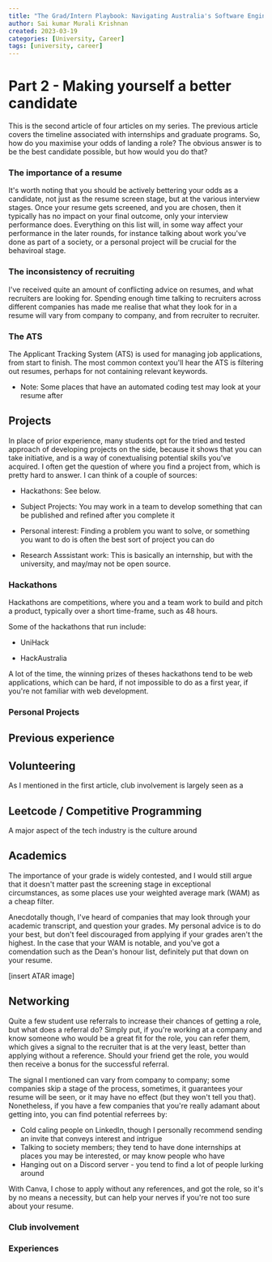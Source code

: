 ```yaml
---
title: "The Grad/Intern Playbook: Navigating Australia's Software Engineering Industry - Part 2"
author: Sai kumar Murali Krishnan
created: 2023-03-19 
categories: [University, Career]
tags: [university, career]
---
```




# Part 2 - Making yourself a better candidate

This is the second article of four articles on my series. The previous article covers the timeline associated with internships and graduate programs. So, how do you maximise your odds of landing a role? The obvious answer is to be the best candidate possible, but how would you do that?

### The importance of a resume

It's worth noting that you should be actively bettering your odds as a candidate, not just as the resume screen stage, but at the various interview stages. Once your resume gets screened, and you are chosen, then it typically has no impact on your final outcome, only your interview performance does. Everything on this list will, in some way affect your performance in the later rounds, for instance talking about work you've done as part of a society, or a personal project will be crucial for the behaviroal stage.

### The inconsistency of recruiting

I've received quite an amount of conflicting advice on resumes, and what recruiters are looking for. Spending enough time talking to recruiters across different companies has made me realise that what they look for in a resume will vary from company to company, and from recruiter to recruiter. 

### The ATS

The Applicant Tracking System (ATS) is used for managing job applications, from start to finish. The most common context you'll hear the ATS is filtering out resumes, perhaps for not containing relevant keywords. 


- Note: Some places that have an automated coding test may look at your resume after


## Projects

In place of prior experience, many students opt for the tried and tested approach of developing projects on the side, because it shows that you can take initiative, and is a way of conextualising potential skills you've acquired. I often get the question of where you find a project from, which is pretty hard to answer. I can think of a couple of sources:

- Hackathons: See below.

- Subject Projects: You may work in a team to develop something that can be published and refined after you complete it

- Personal interest: Finding a problem you want to solve, or something you want to do is often the best sort of project you can do

- Research Asssistant work: This is basically an internship, but with the university, and may/may not be open source.

### Hackathons



Hackathons are competitions, where you and a team work to build and pitch a product, typically over a short time-frame, such as 48 hours.


Some of the hackathons that run include:

- UniHack

- HackAustralia

A lot of the time, the winning prizes of theses hackathons tend to be web applications, which can be hard, if not impossible to do as a first year, if you're not familiar with web development. 

### Personal Projects



## Previous experience

## Volunteering

As I mentioned in the first article, club involvement is largely seen as a  

## Leetcode / Competitive Programming

A major aspect of the tech industry is the culture around

## Academics

The importance of your grade is widely contested, and I would still argue that it doesn't matter past the screening stage in exceptional circumstances, as some places use your weighted average mark (WAM) as a cheap filter. 


Anecdotally though, I've heard of companies that may look through your academic transcript, and question your grades. My personal advice is to do your best, but don't feel discouraged from applying if your grades aren't the highest. In the case that your WAM is notable, and you've got a comendation such as the Dean's honour list, definitely put that down on your resume.

[insert ATAR image]


## Networking

Quite a few student use referrals to increase their chances of getting a role, but what does a referral do? Simply put, if you're working at a company and know someone who would be a great fit for the role, you can refer them, which gives a signal to the recruiter that is at the very least, better than applying without a reference. Should your friend get the role, you would then receive a bonus for the successful referral.

The signal I mentioned can vary from company to company; some companies skip a stage of the process, sometimes, it guarantees your resume will be seen, or it may have no effect (but they won't tell you that). Nonetheless, if you have a few companies that you're really adamant about getting into, you can find potential referrees by:

- Cold caling people on LinkedIn, though I personally recommend sending an invite that conveys interest and intrigue
- Talking to society members; they tend to have done internships at places you may be interested, or may know people who have
- Hanging out on a Discord server - you tend to find a lot of people lurking around

With Canva, I chose to apply without any references, and got the role, so it's by no means a necessity, but can help your nerves if you're not too sure about your resume.


### Club involvement


### Experiences
